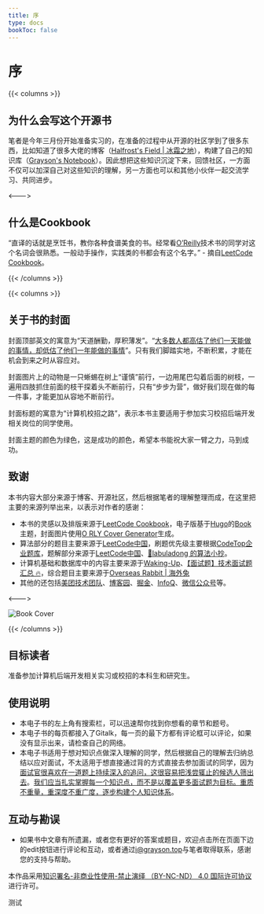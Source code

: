 ```yaml
---
title: 序
type: docs
bookToc: false
---
```


# 序

{{< columns >}}
## 为什么会写这个开源书

笔者是今年三月份开始准备实习的，在准备的过程中从开源的社区学到了很多东西，比如知道了很多大佬的博客（[Halfrost's Field | 冰霜之地](https://halfrost.com)），构建了自己的知识库（[Grayson's Notebook](https://notebook.grayson.top)）。因此想把这些知识沉淀下来，回馈社区，一方面不仅可以加深自己对这些知识的理解，另一方面也可以和其他小伙伴一起交流学习、共同进步。

<--->

## 什么是Cookbook

“直译的话就是烹饪书，教你各种食谱美食的书。经常看[O’Reilly](https://www.oreilly.com/products/books-videos.html)技术书的同学对这个名词会很熟悉。一般动手操作，实践类的书都会有这个名字。” - 摘自[LeetCode Cookbook](https://books.halfrost.com/leetcode)。

{{< /columns >}}

{{< columns >}}

## 关于书的封面

封面顶部英文的寓意为“天道酬勤，厚积薄发”。“[大多数人都高估了他们一天能做的事情，却低估了他们一年能做的事情](https://github.com/wolverinn/Waking-Up)”。只有我们脚踏实地，不断积累，才能在机会到来之时从容应对。

封面图片上的动物是一只蜥蜴在树上“谨慎”前行，一边用尾巴勾着后面的树枝，一遍用四肢抓住前面的枝干探着头不断前行，只有“步步为营”，做好我们现在做的每一件事，才能更加从容地不断前行。

封面标题的寓意为“计算机校招之路”，表示本书主要适用于参加实习校招后端开发相关岗位的同学使用。

封面主题的颜色为绿色，这是成功的颜色，希望本书能祝大家一臂之力，马到成功。

## 致谢

本书内容大部分来源于博客、开源社区，然后根据笔者的理解整理而成，在这里把主要的来源列举出来，以表示对作者的感谢：

- 本书的灵感以及排版来源于[LeetCode Cookbook](https://books.halfrost.com/leetcode)，电子版基于[Hugo](https://gohugo.io)的[Book](https://themes.gohugo.io/themes/hugo-book)主题，封面图片使用[O RLY Cover Generator](https://dev.to/rly)生成。
- 算法部分的题目主要来源于[LeetCode中国](https://leetcode-cn.com)，刷题优先级主要根据[CodeTop企业题库](https://codetop.cc)，题解部分来源于[LeetCode中国](https://leetcode-cn.com)、[📖labuladong 的算法小抄](https://labuladong.gitbook.io/algo)。
- 计算机基础和数据库中的内容主要来源于[Waking-Up](https://github.com/wolverinn/Waking-Up)、[【面试题】技术面试题汇总 🔥](https://imageslr.com/2020/07/08/tech-interview.html)，综合题目主要来源于[Overseas Rabbit | 海外兔](https://osjobs.net)
- 其他的还包括[美团技术团队](https://tech.meituan.com)、[博客园](https://www.cnblogs.com)、[掘金](https://juejin.cn)、[InfoQ](https://www.infoq.cn)、[微信公众号](https://weixin.sogou.com)等。

<--->

![Book Cover](https://books.grayson.top/school-recruitment/assets/images/book-cover.png)

{{< /columns >}}

## 目标读者

准备参加计算机后端开发相关实习或校招的本科生和研究生。

## 使用说明

- 本电子书的左上角有搜索栏，可以迅速帮你找到你想看的章节和题号。
- 本电子书的每页都接入了Gitalk，每一页的最下方都有评论框可以评论，如果没有显示出来，请检查自己的网络。
- 本电子书适用于想对知识点做深入理解的同学，然后根据自己的理解去归纳总结以应对面试，不太适用于想直接通过背的方式直接去参加面试的同学，因为[面试官很喜欢在一道题上持续深入的追问，这很容易把浅尝辄止的候选人筛出去](https://imageslr.com/2021/autumn-recruit.html)。[我们应当扎实掌握每一个知识点，而不是以覆盖更多面试题为目标。重质不重量，重深度不重广度，逐步构建个人知识体系](https://imageslr.com/2021/autumn-recruit.html)。

## 互动与勘误

- 如果书中文章有所遗漏，或者您有更好的答案或题目，欢迎点击所在页面下边的edit按钮进行评论和互动，或者通过[i@grayson.top](mailto:i@grayson.top)与笔者取得联系，感谢您的支持与帮助。

本作品采用[知识署名-非商业性使用-禁止演绎 （BY-NC-ND） 4.0 国际许可协议](https://creativecommons.org/licenses/by-nc-nd/4.0/legalcode.zh-Hans)进行许可。

测试
